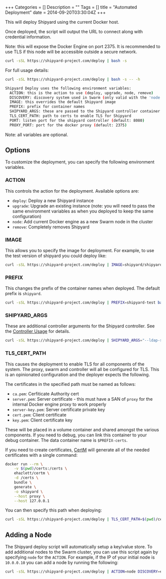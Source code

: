 +++
Categories = []
Description = ""
Tags = []
title = "Automated Deployment"
date = 2014-09-20T03:30:04Z
+++

This will deploy Shipyard using the current Docker host.

Once deployed, the script will output the URL to connect along with credential
information.

Note: this will expose the Docker Engine on port 2375.  It is recommended
to use TLS if this node will be accessible outside a secure network.

```bash
curl -sSL https://shipyard-project.com/deploy | bash -s
```

For full usage details:

```bash
curl -sSL https://shipyard-project.com/deploy | bash -s -- -h
```

```bash
Shipyard Deploy uses the following environment variables:
  ACTION: this is the action to use (deploy, upgrade, node, remove)
  DISCOVERY: discovery system used in Swarm (only valid with the 'node' action)
  IMAGE: this overrides the default Shipyard image
  PREFIX: prefix for container names
  SHIPYARD_ARGS: these are passed to the Shipyard controller container as controller args
  TLS_CERT_PATH: path to certs to enable TLS for Shipyard
  PORT: listen port for the shipyard controller (default: 8080)
  PROXY_PORT: port for the docker proxy (default: 2375)
```

Note: all variables are optional.

## Options

To customize the deployment, you can specify the following environment
variables.

### ACTION

This controls the action for the deployment.  Available options are:

- `deploy`: Deploy a new Shipyard instance
- `upgrade`: Upgrade an existing instance (note: you will need to pass the
same environment variables as when you deployed to keep the same configuration)
- `node`: Add current Docker engine as a new Swarm node in the cluster
- `remove`: Completely removes Shipyard

### IMAGE

This allows you to specify the image for deployment.  For example, to use the
test version of shipyard you could deploy like:

```bash
curl -sSL https://shipyard-project.com/deploy | IMAGE=shipyard/shipyard:test bash -s
```

### PREFIX

This changes the prefix of the container names when deployed.  The default
prefix is `shipyard`.


```bash
curl -sSL https://shipyard-project.com/deploy | PREFIX=shipyard-test bash -s
```

### SHIPYARD_ARGS

These are additional controller arguments for the Shipyard controller.  See
the [Controller Usage](/docs/usage/controller/) for details.

```bash
curl -sSL https://shipyard-project.com/deploy | SHIPYARD_ARGS="--ldap-server=ldap.example.com --ldap-autocreate-users" bash -s
```

### TLS_CERT_PATH

This causes the deployment to enable TLS for all components of the system.
The proxy, swarm and controller will all be configured for TLS.  This is an
opinionated configuration and the deployer expects the following.

The certificates in the specified path must be named as follows:

- `ca.pem`: Cerfiticate Authority cert
- `server.pem`: Server certificate - this must have a SAN of `proxy` for the
internal Docker engine proxy to work properly
- `server-key.pem`: Server certificate private key
- `cert.pem`: Client certificate
- `key.pem`: Client certificate key

These will be placed in a volume container and shared amongst the various
components.  If you need to debug, you can link this container to your debug
container.  The data container name is `$PREFIX-certs`.

If you need to create certificates, [CertM](https://github.com/ehazlett/certm/)
will generate all of the needed certificates with a single command:

```bash
docker run --rm \
    -v $(pwd)/certs:/certs \
    ehazlett/certm \
    -d /certs \
    bundle \
    generate \
    -o shipyard \
    --host proxy \
    --host 127.0.0.1
```

You can then specify this path when deploying:

```bash
curl -sSL https://shipyard-project.com/deploy | TLS_CERT_PATH=$(pwd)/certs bash -s
```

## Adding a Node

The Shipyard deploy script will automatically setup a key/value store.
To add additional nodes to the Swarm cluster, you can use this script again
by specifying `node` for the `ACTION`.  For example, if the IP of your initial
node is `10.0.0.10` you can add a node by running the following:

```bash
curl -sSL https://shipyard-project.com/deploy | ACTION=node DISCOVERY=etcd://10.0.1.10:4001 bash -s
```

